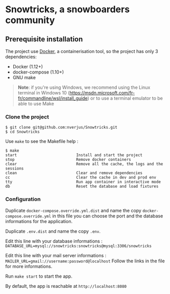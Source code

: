 # Snowtricks, a snowboarders community

## Prerequisite installation

The project use [Docker](https://www.docker.com/), a containerisation tool, so the project has only 3 dependencies:

-   Docker (1.12+)
-   docker-compose (1.10+)
-   GNU make

> **Note**: if you're using Windows, we recommend using the Linux terminal in Windows 10
> (<https://msdn.microsoft.com/fr-fr/commandline/wsl/install_guide>) or to use a terminal emulator to be able to use Make

### Clone the project

    $ git clone git@github.com:nverjus/Snowtricks.git
    $ cd Snowtricks

Use `make` to see the Makefile help :

    $ make
    start                          Install and start the project
    stop                           Remove docker containers
    clear                          Remove all the cache, the logs and the sessions
    clean                          Clear and remove dependencies
    cc                             Clear the cache in dev and prod env
    tty                            Run app container in interactive mode
    db                             Reset the database and load fixtures

### Configuration

Duplicate `docker-compose.override.yml.dist` and name the copy `docker-compose.override.yml` in this file you can choose the port and the database informations for the application.

Duplicate `.env.dist` and name the copy `.env`.

Edit this line with your database informations : `DATABASE_URL=mysql://snowtricks:snowtricks@mysql:3306/snowtricks`

Edit this line with your mail server informations : `MAILER_URL=gmail://username:password@localhost`
Follow the links in the file for more informations.

Run `make start` to start the app.

By default, the app is reachable at `http://localhost:8080`
